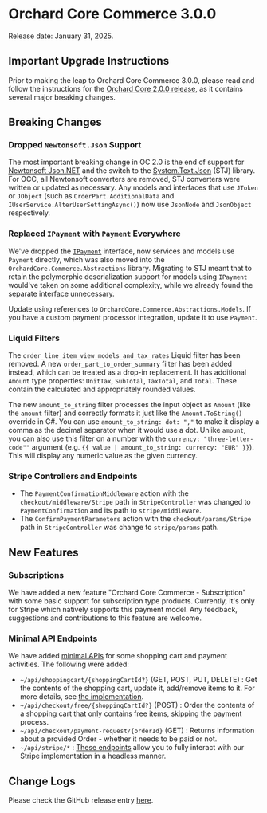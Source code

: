# Orchard Core Commerce 3.0.0

Release date: January 31, 2025.

## Important Upgrade Instructions

Prior to making the leap to Orchard Core Commerce 3.0.0, please read and follow the instructions for the [Orchard Core 2.0.0 release](https://docs.orchardcore.net/en/latest/releases/2.0.0/), as it contains several major breaking changes.

## Breaking Changes

### Dropped `Newtonsoft.Json` Support

The most important breaking change in OC 2.0 is the end of support for [Newtonsoft Json.NET](https://www.newtonsoft.com/json) and the switch to the [System.Text.Json](https://www.nuget.org/packages/System.Text.Json) (STJ) library. For OCC, all Newtonsoft converters are removed, STJ converters were written or updated as necessary. Any models and interfaces that use `JToken` or `JObject` (such as `OrderPart.AdditionalData` and `IUserService.AlterUserSettingAsync()`) now use `JsonNode` and `JsonObject` respectively.

### Replaced `IPayment` with `Payment` Everywhere

We've dropped the [`IPayment`](https://github.com/OrchardCMS/OrchardCore.Commerce/blob/34ae00470e954459f19f688c9bfc51d196c386ca/src/Libraries/OrchardCore.Commerce.Abstractions/Abstractions/IPayment.cs) interface, now services and models use `Payment` directly, which was also moved into the `OrchardCore.Commerce.Abstractions` library. Migrating to STJ meant that to retain the polymorphic deserialization support for models using `IPayment` would've taken on some additional complexity, while we already found the separate interface unnecessary.

Update using references to `OrchardCore.Commerce.Abstractions.Models`. If you have a custom payment processor integration, update it to use `Payment`.

### Liquid Filters

The `order_line_item_view_models_and_tax_rates` Liquid filter has been removed. A new `order_part_to_order_summary` filter has been added instead, which can be treated as a drop-in replacement. It has additional `Amount` type properties: `UnitTax`, `SubTotal`, `TaxTotal`, and `Total`. These contain the calculated and appropriately rounded values.

The new `amount_to_string` filter processes the input object as `Amount` (like the `amount` filter) and correctly formats it just like the `Amount.ToString()` override in C#. You can use `amount_to_string: dot: ","` to make it display a comma as the decimal separator when it would use a dot. Unlike `amount`, you can also use this filter on a number with the `currency: "three-letter-code""` argument (e.g. `{{ value | amount_to_string: currency: "EUR" }}`). This will display any numeric value as the given currency.

### Stripe Controllers and Endpoints

- The `PaymentConfirmationMiddleware` action with the `checkout/middleware/Stripe` path in `StripeController` was changed to `PaymentConfirmation` and its path to `stripe/middleware`.
- The `ConfirmPaymentParameters` action with the `checkout/params/Stripe` path in `StripeController` was change to `stripe/params` path.

## New Features

### Subscriptions

We have added a new feature "Orchard Core Commerce - Subscription" with some basic support for subscription type products. Currently, it's only for Stripe which natively supports this payment model. Any feedback, suggestions and contributions to this feature are welcome.

### Minimal API Endpoints

We have added [minimal APIs](https://learn.microsoft.com/en-us/aspnet/core/fundamentals/minimal-apis/overview) for some shopping cart and payment activities. The following were added:

- `~/api/shoppingcart/{shoppingCartId?}` (GET, POST, PUT, DELETE) : Get the contents of the shopping cart, update it, add/remove items to it. For more details, see [the implementation](https://github.com/OrchardCMS/OrchardCore.Commerce/blob/v3.0.0/src/Modules/OrchardCore.Commerce/Endpoints/Api/ShoppingCartLineEndpoint.cs).
- `~/api/checkout/free/{shoppingCartId?}` (POST) : Order the contents of a shopping cart that only contains free items, skipping the payment process.
- `~/api/checkout/payment-request/{orderId}` (GET) : Returns information about a provided Order - whether it needs to be paid or not.
- `~/api/stripe/*` : [These endpoints](https://github.com/OrchardCMS/OrchardCore.Commerce/tree/v3.0.0/src/Modules/OrchardCore.Commerce.Payment.Stripe/Endpoints/Api) allow you to fully interact with our Stripe implementation in a headless manner.

## Change Logs

Please check the GitHub release entry [here](https://github.com/OrchardCMS/OrchardCore.Commerce/releases/tag/v3.0.0).
